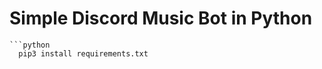 # Simple Discord Music Bot in Python

```Install with
```python
  pip3 install requirements.txt
```
```
